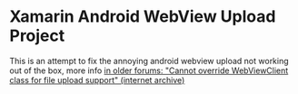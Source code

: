 # Xamarin Android WebView Upload Project

This is an attempt to fix the annoying android webview upload not working out of the box, more info [in older forums: "Cannot override WebViewClient class for file upload support" (internet archive)](https://web.archive.org/web/20141225093121/http://forums.xamarin.com:80/discussion/3259/cannot-override-webviewclient-class-for-file-upload-support)
